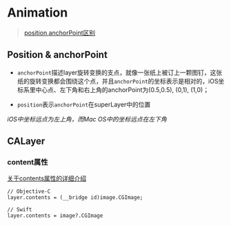 # Animation

> [position,anchorPoint区别](http://kittenyang.com/anchorpoint/)

## Position & anchorPoint

- `anchorPoint`描述layer旋转变换的支点，就像一张纸上被订上一颗图钉，这张纸的旋转变换都会围绕这个点，并且`anchorPoint`的坐标表示是相对的，iOS坐标系里中心点、左下角和右上角的anchorPoint为(0.5,0.5), (0,1), (1,0)；

- `position`表示`anchorPoint`在superLayer中的位置

*iOS中坐标远点为左上角，而Mac OS中的坐标远点在左下角*

## CALayer

### content属性

[关于contents属性的详细介绍](http://wiki.jikexueyuan.com/project/ios-core-animation/boarding-figure.html)

```
// Objective-C
layer.contents = (__bridge id)image.CGImage;

// Swift
layer.contents = image?.CGImage
```
